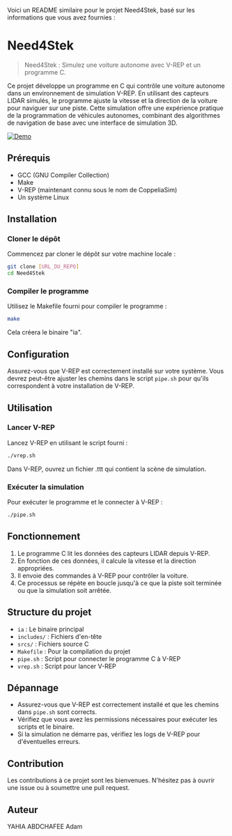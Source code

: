 Voici un README similaire pour le projet Need4Stek, basé sur les informations que vous avez fournies :

# Need4Stek

> Need4Stek : Simulez une voiture autonome avec V-REP et un programme C.

Ce projet développe un programme en C qui contrôle une voiture autonome dans un environnement de simulation V-REP. En utilisant des capteurs LIDAR simulés, le programme ajuste la vitesse et la direction de la voiture pour naviguer sur une piste. Cette simulation offre une expérience pratique de la programmation de véhicules autonomes, combinant des algorithmes de navigation de base avec une interface de simulation 3D.

[![Demo](https://img.youtube.com/vi/LIEN_VERS_VOTRE_VIDEO/0.jpg)](https://youtu.be/LIEN_VERS_VOTRE_VIDEO "Demo Video")

## Prérequis

- GCC (GNU Compiler Collection)
- Make
- V-REP (maintenant connu sous le nom de CoppeliaSim)
- Un système Linux

## Installation

### Cloner le dépôt

Commencez par cloner le dépôt sur votre machine locale :

```bash
git clone [URL_DU_REPO]
cd Need4Stek
```

### Compiler le programme

Utilisez le Makefile fourni pour compiler le programme :

```bash
make
```

Cela créera le binaire "ia".

## Configuration

Assurez-vous que V-REP est correctement installé sur votre système. Vous devrez peut-être ajuster les chemins dans le script `pipe.sh` pour qu'ils correspondent à votre installation de V-REP.

## Utilisation

### Lancer V-REP

Lancez V-REP en utilisant le script fourni :

```bash
./vrep.sh
```

Dans V-REP, ouvrez un fichier .ttt qui contient la scène de simulation.

### Exécuter la simulation

Pour exécuter le programme et le connecter à V-REP :

```bash
./pipe.sh
```

## Fonctionnement

1. Le programme C lit les données des capteurs LIDAR depuis V-REP.
2. En fonction de ces données, il calcule la vitesse et la direction appropriées.
3. Il envoie des commandes à V-REP pour contrôler la voiture.
4. Ce processus se répète en boucle jusqu'à ce que la piste soit terminée ou que la simulation soit arrêtée.

## Structure du projet

- `ia` : Le binaire principal
- `includes/` : Fichiers d'en-tête
- `srcs/` : Fichiers source C
- `Makefile` : Pour la compilation du projet
- `pipe.sh` : Script pour connecter le programme C à V-REP
- `vrep.sh` : Script pour lancer V-REP

## Dépannage

- Assurez-vous que V-REP est correctement installé et que les chemins dans `pipe.sh` sont corrects.
- Vérifiez que vous avez les permissions nécessaires pour exécuter les scripts et le binaire.
- Si la simulation ne démarre pas, vérifiez les logs de V-REP pour d'éventuelles erreurs.

## Contribution

Les contributions à ce projet sont les bienvenues. N'hésitez pas à ouvrir une issue ou à soumettre une pull request.

## Auteur

YAHIA ABDCHAFEE Adam
